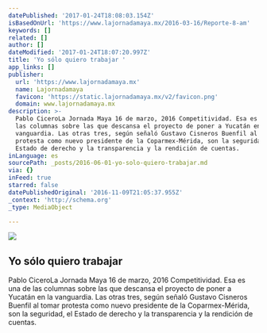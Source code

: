 ```yaml
---
datePublished: '2017-01-24T18:08:03.154Z'
isBasedOnUrl: 'https://www.lajornadamaya.mx/2016-03-16/Reporte-8-am'
keywords: []
related: []
author: []
dateModified: '2017-01-24T18:07:20.997Z'
title: 'Yo sólo quiero trabajar '
app_links: []
publisher:
  url: 'https://www.lajornadamaya.mx'
  name: Lajornadamaya
  favicon: 'https://static.lajornadamaya.mx/v2/favicon.png'
  domain: www.lajornadamaya.mx
description: >-
  Pablo CiceroLa Jornada Maya 16 de marzo, 2016 Competitividad. Esa es una de
  las columnas sobre las que descansa el proyecto de poner a Yucatán en la
  vanguardia. Las otras tres, según señaló Gustavo Cisneros Buenfil al tomar
  protesta como nuevo presidente de la Coparmex-Mérida, son la seguridad, el
  Estado de derecho y la transparencia y la rendición de cuentas.
inLanguage: es
sourcePath: _posts/2016-06-01-yo-solo-quiero-trabajar.md
via: {}
inFeed: true
starred: false
datePublishedOriginal: '2016-11-09T21:05:37.955Z'
_context: 'http://schema.org'
_type: MediaObject

---
```

<article style=""><img src="https://s3-us-west-2.amazonaws.com/the-grid-img/p/d5e996a7aa82073e7c8c366bcad3c66f4f52d7c0.jpg" /><h1>Yo sólo quiero trabajar </h1><p>Pablo CiceroLa Jornada Maya 16 de marzo, 2016 Competitividad. Esa es una de las columnas sobre las que descansa el proyecto de poner a Yucatán en la vanguardia. Las otras tres, según señaló Gustavo Cisneros Buenfil al tomar protesta como nuevo presidente de la Coparmex-Mérida, son la seguridad, el Estado de derecho y la transparencia y la rendición de cuentas.</p></article>